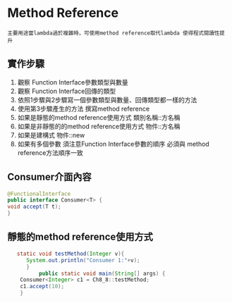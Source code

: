 # Method Reference
```主要用途當lambda過於複雜時，可使用method reference取代lambda 使得程式閱讀性提升```
## 實作步驟
1. 觀察 Function Interface參數類型與數量
2. 觀察 Function Interface回傳的類型
3. 依照1步驟與2步驟寫一個參數類型與數量、回傳類型都一樣的方法
4. 使用第3步驟產生的方法 撰寫method reference
5. 如果是靜態的method reference使用方式 類別名稱::方名稱
6. 如果是非靜態的的method reference使用方式 物件::方名稱
7. 如果是建構式 物件::new
8. 如果有多個參數 須注意Function Interface參數的順序 必須與 method reference方法順序一致
## Consumer介面內容
```java
@FunctionalInterface
public interface Consumer<T> {
void accept(T t);
}
```
## 靜態的method reference使用方式
```java
   static void testMethod(Integer v){
	  System.out.println("Consumer 1:"+v);
      }
          public static void main(String[] args) {
	Consumer<Integer> c1 = Ch8_8::testMethod;
	c1.accept(10);
    }
```
